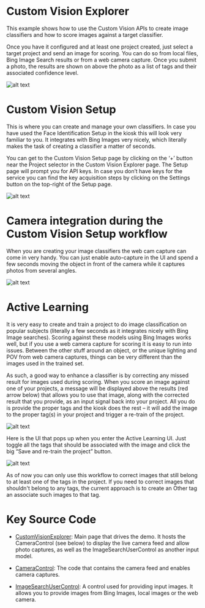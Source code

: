 # Custom Vision Explorer

This example shows how to use the Custom Vision APIs to create image classifiers and how to score images against a target classifier. 

Once you have it configured and at least one project created, just select a target project and send an image for scoring. You can do 
so from local files, Bing Image Search results or from a web camera capture. Once you submit a photo, the results are shown on above 
the photo as a list of tags and their associated confidence level. 

![alt text](https://github.com/Microsoft/Cognitive-Samples-IntelligentKiosk/blob/master/Documentation/CustomVisionExplorer.png "Custom Vision Explorer")

# Custom Vision Setup

This is where you can create and manage your own classifiers. In case you have used the Face Identification Setup in the kiosk this 
will look very familiar to you. It integrates with Bing Images very nicely, which literally makes the task of creating a classifier a 
matter of seconds. 

You can get to the Custom Vision Setup page by clicking on the ‘+’ button near the Project selector in the Custom Vision Explorer page. 
The Setup page will prompt you for API keys. In case you don’t have keys for the service you can find the key acquisition steps by 
clicking on the Settings button on the top-right of the Setup page.

![alt text](https://github.com/Microsoft/Cognitive-Samples-IntelligentKiosk/blob/master/Documentation/CustomVisionSetup.png "Custom Vision Setup")

# Camera integration during the Custom Vision Setup workflow

When you are creating your image classifiers the web cam capture can come in very handy. You can just enable auto-capture in the UI 
and spend a few seconds moving the object in front of the camera while it captures photos from several angles.

![alt text](https://github.com/Microsoft/Cognitive-Samples-IntelligentKiosk/blob/master/Documentation/CustomVisionCameraCapture.png "Custom Vision Camera Capture")

# Active Learning

It is very easy to create and train a project to do image classification on popular subjects (literally a few seconds as it integrates 
nicely with Bing Image searches). Scoring against these models using Bing Images works well, but if you use a web camera capture 
for scoring it is easy to run into issues. Between the other stuff around an object, or the unique lighting and POV from web camera 
captures, things can be very different than the images used in the trained set. 

As such, a good way to enhance a classifier is by correcting any missed result for images used during scoring. When you score an image
against one of your projects, a message will be displayed above the results (red arrow below) that allows you to use that image, along 
with the corrected result that you provide, as an input signal back into your project. All you do is provide the proper tags and the 
kiosk does the rest – it will add the image to the proper tag(s) in your project and trigger a re-train of the project. 

![alt text](https://github.com/Microsoft/Cognitive-Samples-IntelligentKiosk/blob/master/Documentation/CustomVisionActiveLearning.png "Custom Vision Active Learning")

Here is the UI that pops up when you enter the Active Learning UI. Just toggle all the tags that should be associated with the image 
and click the big “Save and re-train the project” button.

![alt text](https://github.com/Microsoft/Cognitive-Samples-IntelligentKiosk/blob/master/Documentation/CustomVisionActiveLearningFlyout.png "Custom Vision Active Learning Flyout")

As of now you can only use this workflow to correct images that still belong to at least one of the tags in the project. If you need to 
correct images that shouldn't belong to any tags, the current approach is to create an Other tag an associate such images to that tag.

# Key Source Code

* [CustomVisionExplorer](../Kiosk/Views/CustomVision/CustomVisionExplorer.xaml.cs): Main page that drives the demo. It hosts the CameraControl (see below) to display the live camera feed and allow photo captures, as well as the ImageSearchUserControl as another input model.

* [CameraControl](../Kiosk/Controls/CameraControl.xaml.cs): The code that contains the camera feed and enables camera captures.

* [ImageSearchUserControl](../Kiosk/Controls/ImageSearchUserControl.xaml.cs): A control used for providing input images. It allows you to provide images from Bing Images, local images or the web camera.
